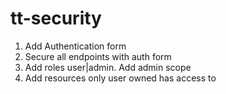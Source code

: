# tt-security

1. Add Authentication form
2. Secure all endpoints with auth form
3. Add roles user|admin. Add admin scope
4. Add resources only user owned has access to